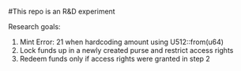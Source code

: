 #This repo is an R&D experiment

Research goals:
1. Mint Error: 21 when hardcoding amount using U512::from(u64)
2. Lock funds up in a newly created purse and restrict access rights
3. Redeem funds only if access rights were granted in step 2
